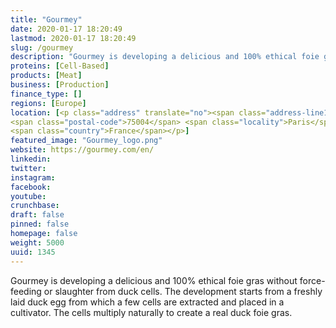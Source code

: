 ```yaml
---
title: "Gourmey"
date: 2020-01-17 18:20:49
lastmod: 2020-01-17 18:20:49
slug: /gourmey
description: "Gourmey is developing a delicious and 100% ethical foie gras without force-feeding or slaughter from duck cells. The development starts from a freshly laid duck egg from which a few cells are extracted and placed in a cultivator. The cells multiply naturally to create a real duck foie gras."
proteins: [Cell-Based]
products: [Meat]
business: [Production]
finance_type: []
regions: [Europe]
location: [<p class="address" translate="no"><span class="address-line1">Rue de Rivoli</span><br>
<span class="postal-code">75004</span> <span class="locality">Paris</span><br>
<span class="country">France</span></p>]
featured_image: "Gourmey_logo.png"
website: https://gourmey.com/en/
linkedin: 
twitter: 
instagram: 
facebook: 
youtube: 
crunchbase: 
draft: false
pinned: false
homepage: false
weight: 5000
uuid: 1345
---
```

Gourmey is developing a delicious and 100% ethical foie gras without force-feeding or slaughter from duck cells. The development starts from a freshly laid duck egg from which a few cells are extracted and placed in a cultivator. The cells multiply naturally to create a real duck foie gras.
